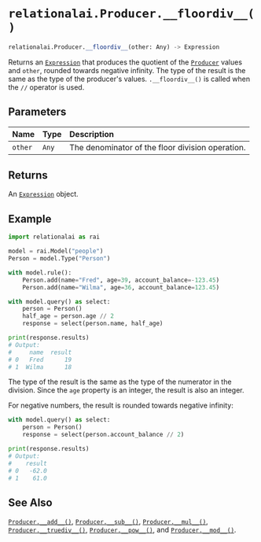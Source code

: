 # `relationalai.Producer.__floordiv__()`

```python
relationalai.Producer.__floordiv__(other: Any) -> Expression
```

Returns an [`Expression`](../Expression.md) that produces the quotient of the [`Producer`](./README.md) values and `other`, rounded towards negative infinity.
The type of the result is the same as the type of the producer's values.
`.__floordiv__()` is called when the `//` operator is used.

## Parameters

| Name | Type | Description |
| :--- | :--- | :------ |
| `other` | `Any` | The denominator of the floor division operation. |

## Returns

An [`Expression`](../Expression.md) object.

## Example

```python
import relationalai as rai

model = rai.Model("people")
Person = model.Type("Person")

with model.rule():
    Person.add(name="Fred", age=39, account_balance=-123.45)
    Person.add(name="Wilma", age=36, account_balance=123.45)

with model.query() as select:
    person = Person()
    half_age = person.age // 2
    response = select(person.name, half_age)

print(response.results)
# Output:
#     name  result
# 0   Fred      19
# 1  Wilma      18
```

The type of the result is the same as the type of the numerator in the division.
Since the `age` property is an integer, the result is also an integer.

For negative numbers, the result is rounded towards negative infinity:

```python
with model.query() as select:
    person = Person()
    response = select(person.account_balance // 2)

print(response.results)
# Output:
#    result
# 0   -62.0
# 1    61.0
```

## See Also

[`Producer.__add__()`](./add__.md),
[`Producer.__sub__()`](./sub__.md),
[`Producer.__mul__()`](./mul__.md),
[`Producer.__truediv__()`](./truediv__.md),
[`Producer.__pow__()`](./pow__.md),
and [`Producer.__mod__()`](./mod__.md).
